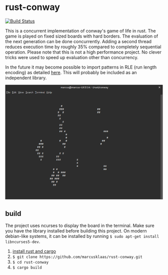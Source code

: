 rust-conway
===========

[![Build Status](https://travis-ci.org/marcusklaas/rust-conway.svg?branch=master)](https://travis-ci.org/marcusklaas/rust-conway)

This is a concurrent implementation of conway's game of life in rust. The game is played on fixed sized boards with hard borders. The evaluation of the next generation can be done concurrently. Adding a second thread reduces execution time by roughly 35% compared to completely sequential operation. Please note that this is not a high performance project. No clever tricks were used to speed up evaluation other than concurrency.



In the future it may become possible to import patterns in RLE (run length encoding) as detailed [here](http://www.conwaylife.com/wiki/Run_Length_Encoded). This will probably be included as an independent library.

![example of rust-conway in the terminal](example.png)

build
-----

The project uses ncurses to display the board in the terminal. Make sure you have the library installed before building this project. On modern debian-like systems, it can be installed by running `$ sudo apt-get install libncurses5-dev`.

1. [install rust and cargo](http://www.rust-lang.org/install.html)
2. `$ git clone https://github.com/marcusklaas/rust-conway.git`
3. `$ cd rust-conway`
4. `$ cargo build`
